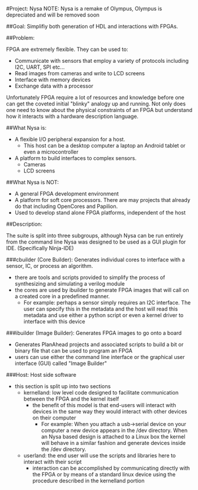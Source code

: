 #Project: Nysa
NOTE: Nysa is a remake of Olympus, Olympus is depreciated and will be removed soon

##Goal: Simplifiy both generation of HDL and interactions with FPGAs.

##Problem:

FPGA are extremely flexible.
They can be used to:
* Communicate with sensors that employ a variety of protocols including I2C, UART, SPI etc...
* Read images from cameras and write to LCD screens
* Interface with memory devices
* Exchange data with a processor


Unfortunately FPGA require a lot of resources and knowledge before one can
get the coveted initial "blinky" analogy up and running. Not only does one
need to know about the physical constraints of an FPGA but understand how it
interacts with a hardware description language.

##What Nysa is:

* A flexible I/O peripheral expansion for a host.
  * This host can be a desktop computer a laptop an Android tablet or even a microcontroller
* A platform to build interfaces to complex sensors.
  * Cameras
  * LCD screens

##What Nysa is NOT:

* A general FPGA development environment
* A platform for soft core processors. There are may projects that already do that including OpenCores and Papilion.
* Used to develop stand alone FPGA platforms, independent of the host


##Description:

The suite is split into three subgroups, although Nysa can be run entirely from the command line Nysa was designed to be used as a GUI plugin for IDE. (Specifically Ninja-IDE)

###cbuilder (Core Builder): Generates individual cores to interface with a sensor, IC, or process an algorithm.
* there are tools and scripts provided to simplify the process of synthesizing and simulating a verilog module
* the cores are used by ibuilder to generate FPGA images that will call on a
    created core in a predefined manner.
  * For example: perhaps a sensor simply requires an I2C interface. The user
    can specify this in the metadata and the host will read this metadata and
    use either a python script or even a kernel driver to interface with this
    device

###ibuilder (Image Builder): Generates FPGA images to go onto a board
* Generates PlanAhead projects and associated scripts to build a bit or
  binary file that can be used to program an FPGA
* users can use either the command line interface or the graphical user
  interface (GUI) called "Image Builder"

###Host: Host side software
* this section is split up into two sections
  * kernelland: low level code designed to facilitate communication between
    the FPGA and the kernel itself
    * the benefit of this model is that end-users will interact with devices
      in the same way they would interact
      with other devices on their computer
      * For example: When you attach a usb->serial device on your computer
        a new device appears in the /dev directory. When an Nysa based
        design is attached to a Linux box the kernel will behave in a similar
        fashion and generate devices
        inside the /dev directory.
  * userland: the end user will use the scripts and libraries here to interact
    with their script
    * interaction can be accomplished by communicating directly with the FPGA
      or by means of a standard linux device
      using the procedure described in the kernelland portion


